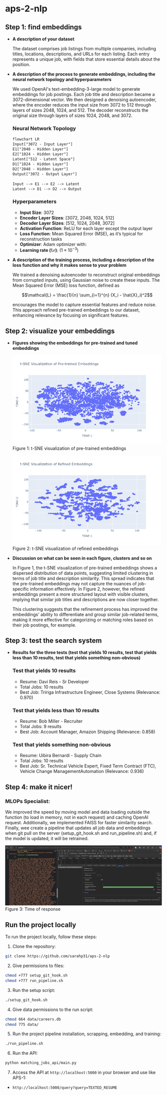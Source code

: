 # aps-2-nlp


## Step 1: find embeddings

* **A description of your dataset**

    The dataset comprises job listings from multiple companies, including titles, locations, descriptions, and URLs for each listing. Each entry represents a unique job, with fields that store essential details about the position.

* **A description of the process to generate embeddings, including the neural network topology and hyperparameters**
    
    We used OpenAI's text-embedding-3-large model to generate embeddings for job postings. Each job title and description became a 3072-dimensional vector. We then designed a denoising autoencoder, where the encoder reduces the input size from 3072 to 512 through layers of sizes 2048, 1024, and 512. The decoder reconstructs the original size through layers of sizes 1024, 2048, and 3072.

    ### Neural Network Topology

    ```mermaid
    flowchart LR
    Input["3072 - Input Layer"]
    E1["2048 - Hidden Layer"]
    E2["1024 - Hidden Layer"]
    Latent["512 - Latent Space"]
    D1["1024 - Hidden Layer"]
    D2["2048 - Hidden Layer"]
    Output["3072 - Output Layer"]

    Input --> E1 --> E2 --> Latent
    Latent --> D1 --> D2 --> Output

    ```
    ### Hyperparameters

    - **Input Size**: 3072
    - **Encoder Layer Sizes**: [3072, 2048, 1024, 512]
    - **Decoder Layer Sizes**: [512, 1024, 2048, 3072]
    - **Activation Function**: ReLU for each layer except the output layer
    - **Loss Function**: Mean Squared Error (MSE), as it’s typical for reconstruction tasks
    - **Optimizer**: Adam optimizer with:
    - **Learning rate (`lr`)**: $(1 \times 10^{-3})$


* **A description of the training process, including a description of the loss function and why it makes sense to your problem**

    We trained a denoising autoencoder to reconstruct original embeddings from corrupted inputs, using Gaussian noise to create these inputs. The Mean Squared Error (MSE) loss function, defined as

    $$\mathcal{L} = \frac{1}{n} \sum_{i=1}^{n} (X_i - \hat{X}_i)^2$$


    encourages the model to capture essential features and reduce noise. This approach refined pre-trained embeddings to our dataset, enhancing relevance by focusing on significant features.


## Step 2: visualize your embeddings

* **Figures showing the embeddings for pre-trained and tuned embeddings**

    ![Pre-trained t-SNE Embeddings](./images/Pre_trained_Embeddings.png)
    Figure 1: t-SNE visualization of pre-trained embeddings


    ![Refined t-SNE Embeddings](./images/Refined_Embeddings.png)
    Figure 2: t-SNE visualization of refined embeddings

* **Discussion on what can be seen in each figure, clusters and so on**

    In Figure 1, the t-SNE visualization of pre-trained embeddings shows a dispersed distribution of data points, suggesting limited clustering in terms of job title and description similarity. This spread indicates that the pre-trained embeddings may not capture the nuances of job-specific information effectively. In Figure 2, however, the refined embeddings present a more structured layout with visible clusters, implying that similar job titles and descriptions are now closer together.

    This clustering suggests that the refinement process has improved the embeddings' ability to differentiate and group similar job-related terms, making it more effective for categorizing or matching roles based on their job postings, for example.

## Step 3: test the search system

* **Results for the three tests (test that yields 10 results, test that yields less than 10 results, test that yields something non-obvious)**

    ### Test that yields 10 results
    - Resume: Davi Reis - Sr Developer
    - Total Jobs: 10 results
    - Best Job: Tririga Infrastructure Engineer, Close Systems (Relevance: 0.970)

    ### Test that yields less than 10 results
    - Resume: Bob Miller - Recruiter
    - Total Jobs: 9 results
    - Best Job: Account Manager, Amazon Shipping (Relevance: 0.858)

    ### Test that yields something non-obvious
    - Resume: Uibira Bernardi - Supply Chain
    - Total Jobs: 10 results
    - Best Job: Sr. Technical Vehicle Expert, Fixed Term Contract (FTC), Vehicle Change ManagementAutomation (Relevance: 0.936)

## Step 4: make it nicer!

### MLOPs Specialist:

We improved the speed by moving model and data loading outside the function (to load in memory, not in each request) and caching OpenAI request. Additionally, we implemented FAISS for faster similarity search. Finally, wee create a pipeline that updates all job data and embeddings when git pull on the server (setup_git_hook.sh and run_pipeline.sh) and, if the model is updated, it will be retrained.

![Time of response](./images/latency.png)
Figure 3: Time of response

## Run the project locally

To run the project locally, follow these steps:

1. Clone the repository:

```bash
git clone https://github.com/sarahp31/aps-2-nlp
```

2. Give permissions to files:
    
```bash
chmod +777 setup_git_hook.sh
chmod +777 run_pipeline.sh
```

3. Run the setup script:

```bash
./setup_git_hook.sh
```

4. Give data permissions to the run script:

```bash
chmod 664 data/careers.db
chmod 775 data/
```

5. Run the project pipeline installation, scrapping, embedding, and training:

```bash
./run_pipeline.sh
```

6. Run the API:

```bash
python matching_jobs_api/main.py
```

7. Access the API at `http://localhost:5000` in your browser and use like APS-1:
- `http://localhost:5000/query?query=TEXTED_RESUME`
